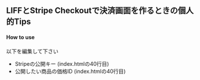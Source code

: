 ## LIFFとStripe Checkoutで決済画面を作るときの個人的Tips

#### How to use
以下を編集して下さい
- Stripeの公開キー (index.htmlの40行目)
- 公開したい商品の価格ID (index.htmlの40行目)